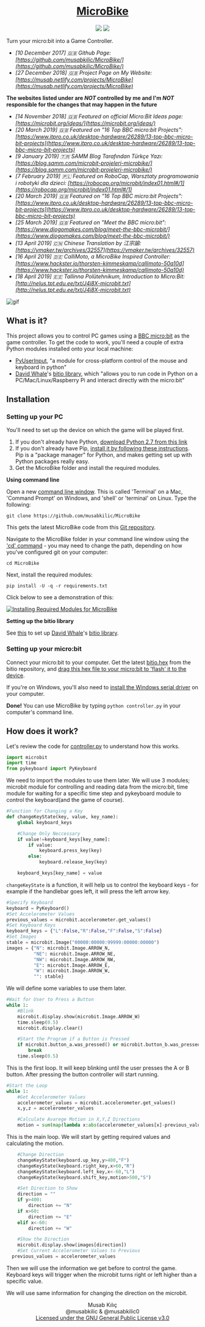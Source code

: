 <h1 align="center">
	<a href="https://github.com/musabkilic/MicroBike">MicroBike</a>
</h1>

<p align="center">
	<img src="https://img.shields.io/github/license/musabkilic/microbike.svg"/>
	<img src="https://img.shields.io/github/stars/musabkilic/microbike.svg"/>
</p>

Turn your micro:bit into a Game Controller.

- _[10 December 2017] :uk: Github Page: [https://github.com/musabkilic/MicroBike/](https://github.com/musabkilic/MicroBike/)_  
- _[27 December 2018] :uk: Project Page on My Website: [https://musab.netlify.com/projects/MicroBike](https://musab.netlify.com/projects/MicroBike)_  

**The websites listed under are _NOT_ controlled by me and I'm _NOT_ responsible for the changes that may happen in the future**

- _[14 November 2018] :uk: Featured on official Micro:Bit Ideas page: [https://microbit.org/ideas/](https://microbit.org/ideas/)_   
- _[20 March 2019] :uk: Featured on "16 Top BBC micro:bit Projects": [https://www.itpro.co.uk/desktop-hardware/26289/13-top-bbc-micro-bit-projects](https://www.itpro.co.uk/desktop-hardware/26289/13-top-bbc-micro-bit-projects)_  
- _[9 January 2019] :tr: SAMM Blog Tarafından Türkçe Yazı: [https://blog.samm.com/microbit-projeleri-microbike/](https://blog.samm.com/microbit-projeleri-microbike/)_   
- _[7 February 2019] :poland: Featured on RoboCap, Warsztaty programowania i robotyki dla dzieci: [https://robocap.org/microbit/index01.html#/1](https://robocap.org/microbit/index01.html#/1)_   
- _[20 March 2019] :uk: Featured on "16 Top BBC micro:bit Projects": [https://www.itpro.co.uk/desktop-hardware/26289/13-top-bbc-micro-bit-projects](https://www.itpro.co.uk/desktop-hardware/26289/13-top-bbc-micro-bit-projects)_    
- _[25 March 2019] :uk: Featured on "Meet the BBC micro:bit": [https://www.diogomakes.com/blog/meet-the-bbc-microbit/](https://www.diogomakes.com/blog/meet-the-bbc-microbit/)_
- _[13 April 2019] :cn: Chinese Translation by 江宗諭: [https://vmaker.tw/archives/32557](https://vmaker.tw/archives/32557)_
- _[16 April 2019] :de: CalliMoto, a MicroBike Inspired Controller: [https://www.hackster.io/thorsten-kimmeskamp/callimoto-50a10d](https://www.hackster.io/thorsten-kimmeskamp/callimoto-50a10d)_  
- _[18 April 2019] :estonia: Tallinna Polütehnikum, Introduction to Micro:Bit: [http://nelus.tpt.edu.ee/txt/J4i8X-microbit.txt](http://nelus.tpt.edu.ee/txt/J4i8X-microbit.txt)_

![gif](https://github.com/musabkilic/MicroBike/raw/master/res/microbike.gif)

## What is it?

This project allows you to control PC games using a [BBC micro:bit](https://microbit.org/) as the game controller. To get the code to work, you'll need a couple of extra Python modules installed onto your local machine:
- [PyUserInput](https://github.com/SavinaRoja/PyUserInput), "a module for cross-platform control of the mouse and keyboard in python"
- [David Whale](https://github.com/whaleygeek)'s [bitio library](https://github.com/whaleygeek/bitio), which "allows you to run code in Python on a PC/Mac/Linux/Raspberry Pi and interact directly with the micro:bit"

## Installation
### Setting up your PC
You'll need to set up the device on which the game will be played first.
1. If you don't already have Python, [download Python 2.7 from this link](https://www.python.org/download/releases/2.7/)
2. If you don't already have Pip, [install it by following these instructions](https://pip.pypa.io/en/stable/installing/). Pip is a "package manager" for Python, and makes getting set up with Python packages really easy.
3. Get the MicroBike folder and install the required modules.

**Using command line**

Open a new [command line window](https://www.computerhope.com/jargon/c/commandi.htm). This is called 'Terminal' on a Mac, 'Command Prompt' on Windows, and 'shell' or 'terminal' on Linux. Type the following:

   ```git clone https://github.com/musabkilic/MicroBike```
   
This gets the latest MicroBike code from this [Git repository](https://help.github.com/articles/about-repositories/).
   
   Navigate to the MicroBike folder in your command line window using the ['cd' command](https://en.wikipedia.org/wiki/Cd_(command)) - you may need to change the path, depending on how you've configured git on your computer:
   
   ```cd MicroBike```
   
Next, install the required modules:

   ```pip install -U -q -r requirements.txt```

Click below to see a demonstration of this:

[![Installing Required Modules for MicroBike](https://github.com/musabkilic/MicroBike/raw/master/res/command_line.png)](https://www.youtube.com/watch?v=x_Vw__5VoTY "Installing Required Modules for MicroBike")

**Setting up the bitio library**

See [this](https://github.com/whaleygeek/bitio#getting-started) to set up [David Whale](https://github.com/whaleygeek)'s [bitio library](https://github.com/whaleygeek/bitio).

### Setting up your micro:bit
Connect your micro:bit to your computer. Get the latest [bitio.hex](https://github.com/whaleygeek/bitio/raw/master/bitio.hex) from the bitio repository, and [drag this hex file to your micro:bit to 'flash' it to the device](https://microbit.org/guide/hardware/usb/).

If you're on Windows, you'll also need to [install the Windows serial driver](https://os.mbed.com/docs/v5.9/tutorials/windows-serial-driver.html) on your computer.

**Done!** You can use MicroBike by typing ```python controller.py``` in your computer's command line.


## How does it work?
Let's review the code for [controller.py](https://github.com/musabkilic/MicroBike/blob/master/controller.py) to understand how this works.

```python
import microbit
import time
from pykeyboard import PyKeyboard
```

We need to import the modules to use them later. We will use 3 modules; microbit module for controlling and reading data from the micro:bit, time module for waiting for a specific time step and pykeyboard module to control the keyboard(and the game of course).

```python
#Function for Changing a Key 
def changeKeyState(key, value, key_name):
	global keyboard_keys

	#Change Only Neccessary
	if value!=keyboard_keys[key_name]:
		if value:
			keyboard.press_key(key)
		else:
			keyboard.release_key(key)

	keyboard_keys[key_name] = value
```

`changeKeyState` is a function, it will help us to control the keyboard keys - for example if the handlebar goes left, it will press the left arrow key.

```python
#Specify Keyboard
keyboard = PyKeyboard()
#Set Accelerometer Values
previous_values = microbit.accelerometer.get_values()
#Set Keyboard Keys
keyboard_keys = {"L":False,"R":False,"F":False,"S":False}
#Set Images
stable = microbit.Image("00000:00000:99999:00000:00000")
images = {"N": microbit.Image.ARROW_N,
		  "NE": microbit.Image.ARROW_NE,
		  "NW": microbit.Image.ARROW_NW,
		  "E": microbit.Image.ARROW_E,
		  "W": microbit.Image.ARROW_W,
		  "": stable}
```

We will define some variables to use them later.

```python
#Wait for User to Press a Button
while 1:
	#Blink
	microbit.display.show(microbit.Image.ARROW_W)
	time.sleep(0.5)
	microbit.display.clear()

	#Start the Program if a Button is Pressed
	if microbit.button_a.was_pressed() or microbit.button_b.was_pressed():
		break
	time.sleep(0.5)
```

This is the first loop. It will keep blinking until the user presses the A or B button. After pressing the button controller will start running.

```python
#Start the Loop
while 1:
	#Get Accelerometer Values
	accelerometer_values = microbit.accelerometer.get_values()
	x,y,z = accelerometer_values

	#Calculate Avarege Motion in X,Y,Z Directions
	motion = sum(map(lambda x:abs(accelerometer_values[x]-previous_values[x]),range(3)))/3
```

This is the main loop. We will start by getting required values and calculating the motion.

```python
	#Change Direction
	changeKeyState(keyboard.up_key,y>400,"F")
	changeKeyState(keyboard.right_key,x>60,"R")
	changeKeyState(keyboard.left_key,x<-60,"L")
	changeKeyState(keyboard.shift_key,motion>500,"S")

	#Set Direction to Show
	direction = ""
	if y>400:
		direction += "N"
	if x>60:
		direction += "E"
	elif x<-60:
		direction += "W"

	#Show the Direction
	microbit.display.show(images[direction])
	#Set Current Accelerometer Values to Previous
  previous_values = accelerometer_values
```
Then we will use the information we get before to control the game. Keyboard keys will trigger when the microbit turns right or left higher than a specific value.

We will use same information for changing the direction on the microbit.

<p align="center">
	Musab Kılıç<br/>
	@musabkilic & @musabkilic0<br/>
	<a href="https://github.com/musabkilic/MicroBike/blob/master/LICENSE">Licensed under the GNU General Public License v3.0</a>
</p>
